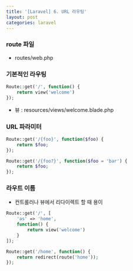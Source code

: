 ```yaml
---
title: '[Laravel] 6. URL 라우팅'
layout: post
categories: laravel
---
```


### route 파일
* routes/web.php

### 기본적인 라우팅
```php
Route::get('/', function() {
    return view('welcome')
});
```
* 뷰 : resources/views/welcome.blade.php  

### URL 파라미터
```php
Route::get('/{foo}', function($foo) {
    return $foo;
});

Route::get('/{foo?}', function($foo = 'bar') {
    return $foo;
});
```

### 라우트 이름
* 컨트롤러나 뷰에서 리다이렉트 할 때 용이

```php
Route::get('/', [
    'as' => 'home',
    function() {
        return view('welcome')
    }
]);

Route::get('/home', function() {
    return redirect(route('home'));
});
```